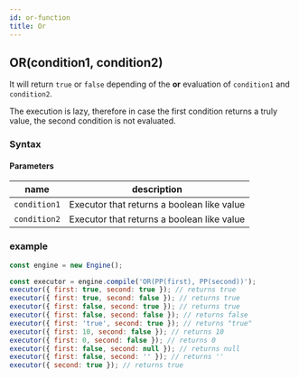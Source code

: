 ```yaml
---
id: or-function
title: Or
---
```


## OR(condition1, condition2)

It will return `true` or `false` depending of the **or** evaluation of `condition1` and `condition2`.

The execution is lazy, therefore in case the first condition returns a truly value, the second condition is not evaluated.

### Syntax

<ny-railroad-diagram diagram="Diagram('OR','(',
    NonTerminal('term', optionsBuilder('href', 'term#term')),
    ',',
    NonTerminal('term', optionsBuilder('href', 'term#term')),
    ')')"></ny-railroad-diagram>

#### Parameters

| name         | description                                |
| ------------ | ------------------------------------------ |
| `condition1` | Executor that returns a boolean like value |
| `condition2` | Executor that returns a boolean like value |

### example

```javascript
const engine = new Engine();

const executor = engine.compile('OR(PP(first), PP(second))');
executor({ first: true, second: true }); // returns true
executor({ first: true, second: false }); // returns true
executor({ first: false, second: true }); // returns true
executor({ first: false, second: false }); // returns false
executor({ first: 'true', second: true }); // returns "true"
executor({ first: 10, second: false }); // returns 10
executor({ first: 0, second: false }); // returns 0
executor({ first: false, second: null }); // returns null
executor({ first: false, second: '' }); // returns ''
executor({ second: true }); // returns true
```
